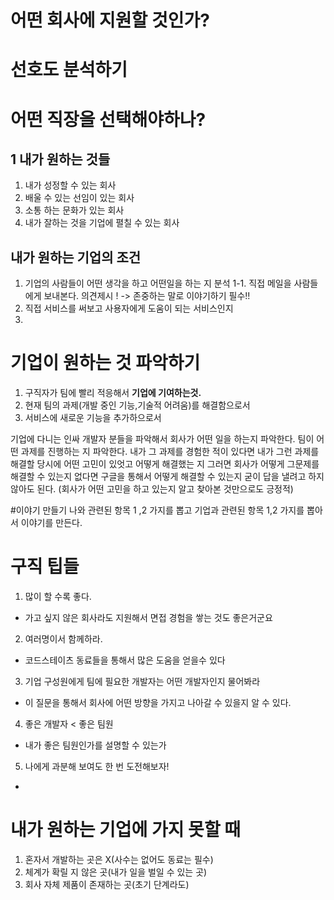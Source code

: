 # 어떤 회사에 지원할 것인가?


# 선호도 분석하기



# 어떤 직장을 선택해야하나?


## 1 내가 원하는 것들

1. 내가 성정할 수 있는 회사
2. 배울 수 있는 선임이 있는 회사 
3. 소통 하는 문화가 있는 회사
4. 내가 잘하는 것을 기업에 펼칠 수 있는 회사 



## 내가 원하는 기업의 조건
1. 기업의 사람들이 어떤 생각을 하고 어떤일을 하는 지 분석
1-1. 직접 메일을 사람들에게 보내본다. 
의견제시 ! -> 존중하는 말로 이야기하기 필수!!
2. 직접 서비스를 써보고 사용자에게 도움이 되는 서비스인지
1.


# 기업이 원하는 것 파악하기

1. 구직자가 팀에 빨리 적응해서 **기업에 기여하는것.**
2. 현재 팀의 과제(개발 중인 기능,기술적 어려움)를 해결함으로서
3. 서비스에 새로운 기능을 추가하으로서

기업에 다니는 인싸 개발자 분들을 파악해서 회사가 어떤 일을 하는지 파악한다. 
팀이 어떤 과제를 진행하는 지 파악한다.
내가 그 과제를 경험한 적이 있다면 
내가 그런 과제를 해결할 당시에 어떤 고민이 있엇고 어떻게 해결했는 지 
그러면 회사가 어떻게 그문제를 해결할 수 있는지
없다면 구글을 통해서 어떻게 해결할 수 있는지 
굳이 답을 낼려고 하지 않아도 된다. (회사가 어떤 고민을 하고 있는지 알고 찾아본 것만으로도 긍정적)

#이야기 만들기
나와 관련된 항목 1 ,2 가지를 뽑고
기업과 관련된 항목 1,2 가지를 뽑아서 이야기를 만든다.

# 구직 팁들
1. 많이 할 수록 좋다. 
- 가고 싶지 않은 회사라도 지원해서 면접 경험을 쌓는 것도 좋은거군요
2. 여러명이서 함께하라.
- 코드스테이츠 동료들을 통해서 많은 도움을 얻을수 있다
3. 기업 구성원에게 팀에 필요한 개발자는 어떤 개발자인지 물어봐라
- 이 질문을 통해서 회사에 어떤 방향을 가지고 나아갈 수 있을지 알 수 있다.
4. 좋은 개발자 < 좋은 팀원
- 내가 좋은 팀원인가를 설명할 수 있는가
5. 나에게 과분해 보여도 한 번 도전해보자!
- 

# 내가 원하는 기업에 가지 못할 때
1. 혼자서 개발하는 곳은 X(사수는 없어도 동료는 필수)
2. 체계가 확릴 지 않은 곳(내가 일을 벌일 수 있는 곳)
3. 회사 자체 제품이 존재하는 곳(초기 단계라도)
